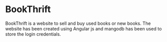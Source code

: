 # BookThrift
BookThrift is a website to sell and buy used books or new books. The website has been created using Angular js and mangodb has been used to store the login credentials.
